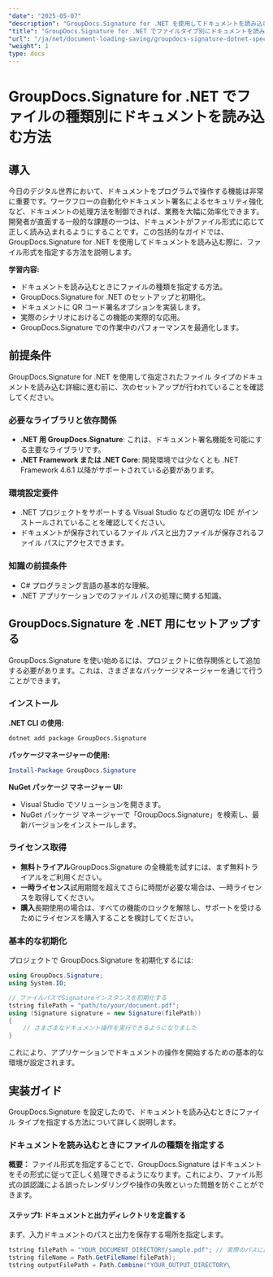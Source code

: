 ```yaml
---
"date": "2025-05-07"
"description": "GroupDocs.Signature for .NET を使用してドキュメントを読み込む際にファイルの種類を指定する方法を学びましょう。ステップバイステップのガイドでドキュメント処理を効率化しましょう。"
"title": "GroupDocs.Signature for .NET でファイルタイプ別にドキュメントを読み込む方法 包括的なガイド"
"url": "/ja/net/document-loading-saving/groupdocs-signature-dotnet-specify-file-type-loading/"
"weight": 1
type: docs
---
```

# GroupDocs.Signature for .NET でファイルの種類別にドキュメントを読み込む方法

## 導入

今日のデジタル世界において、ドキュメントをプログラムで操作する機能は非常に重要です。ワークフローの自動化やドキュメント署名によるセキュリティ強化など、ドキュメントの処理方法を制御できれば、業務を大幅に効率化できます。開発者が直面する一般的な課題の一つは、ドキュメントがファイル形式に応じて正しく読み込まれるようにすることです。この包括的なガイドでは、GroupDocs.Signature for .NET を使用してドキュメントを読み込む際に、ファイル形式を指定する方法を説明します。

**学習内容:**
- ドキュメントを読み込むときにファイルの種類を指定する方法。
- GroupDocs.Signature for .NET のセットアップと初期化。
- ドキュメントに QR コード署名オプションを実装します。
- 実際のシナリオにおけるこの機能の実際的な応用。
- GroupDocs.Signature での作業中のパフォーマンスを最適化します。

## 前提条件

GroupDocs.Signature for .NET を使用して指定されたファイル タイプのドキュメントを読み込む詳細に進む前に、次のセットアップが行われていることを確認してください。

### 必要なライブラリと依存関係
- **.NET 用 GroupDocs.Signature**: これは、ドキュメント署名機能を可能にする主要なライブラリです。
- **.NET Framework または .NET Core**: 開発環境では少なくとも .NET Framework 4.6.1 以降がサポートされている必要があります。

### 環境設定要件
- .NET プロジェクトをサポートする Visual Studio などの適切な IDE がインストールされていることを確認してください。
- ドキュメントが保存されているファイル パスと出力ファイルが保存されるファイル パスにアクセスできます。

### 知識の前提条件
- C# プログラミング言語の基本的な理解。
- .NET アプリケーションでのファイル パスの処理に関する知識。
  
## GroupDocs.Signature を .NET 用にセットアップする

GroupDocs.Signature を使い始めるには、プロジェクトに依存関係として追加する必要があります。これは、さまざまなパッケージマネージャーを通じて行うことができます。

### インストール

**.NET CLI の使用:**
```bash
dotnet add package GroupDocs.Signature
```

**パッケージマネージャーの使用:**
```powershell
Install-Package GroupDocs.Signature
```

**NuGet パッケージ マネージャー UI:**
- Visual Studio でソリューションを開きます。
- NuGet パッケージ マネージャーで「GroupDocs.Signature」を検索し、最新バージョンをインストールします。

### ライセンス取得

- **無料トライアル**GroupDocs.Signature の全機能を試すには、まず無料トライアルをご利用ください。
- **一時ライセンス**試用期間を超えてさらに時間が必要な場合は、一時ライセンスを取得してください。
- **購入**長期使用の場合は、すべての機能のロックを解除し、サポートを受けるためにライセンスを購入することを検討してください。

### 基本的な初期化

プロジェクトで GroupDocs.Signature を初期化するには:
```csharp
using GroupDocs.Signature;
using System.IO;

// ファイルパスでSignatureインスタンスを初期化する
tstring filePath = "path/to/your/document.pdf";
using (Signature signature = new Signature(filePath))
{
    // さまざまなドキュメント操作を実行できるようになりました
}
```

これにより、アプリケーションでドキュメントの操作を開始するための基本的な環境が設定されます。

## 実装ガイド

GroupDocs.Signature を設定したので、ドキュメントを読み込むときにファイル タイプを指定する方法について詳しく説明します。

### ドキュメントを読み込むときにファイルの種類を指定する

**概要：**
ファイル形式を指定することで、GroupDocs.Signature はドキュメントをその形式に従って正しく処理できるようになります。これにより、ファイル形式の誤認識による誤ったレンダリングや操作の失敗といった問題を防ぐことができます。

#### ステップ1: ドキュメントと出力ディレクトリを定義する

まず、入力ドキュメントのパスと出力を保存する場所を指定します。
```csharp
tstring filePath = "YOUR_DOCUMENT_DIRECTORY/sample.pdf"; // 実際のパスに置き換える
tstring fileName = Path.GetFileName(filePath);
tstring outputFilePath = Path.Combine("YOUR_OUTPUT_DIRECTORY\